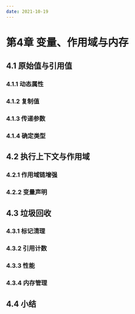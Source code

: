 ```yaml
---
date: 2021-10-19
---
```


# 第4章 变量、作用域与内存

## 4.1 原始值与引用值

### 4.1.1 动态属性

### 4.1.2 复制值

### 4.1.3 传递参数

### 4.1.4 确定类型

## 4.2 执行上下文与作用域

### 4.2.1 作用域链增强

### 4.2.2 变量声明

## 4.3 垃圾回收

### 4.3.1 标记清理

### 4.3.2 引用计数

### 4.3.3 性能

### 4.3.4 内存管理

## 4.4 小结
